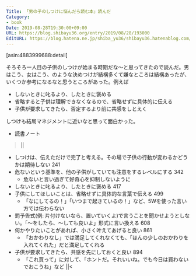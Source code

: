 ```yaml
---
Title: 「男の子のしつけに悩んだら読む本」読んだ
Category:
- book
Date: 2019-08-28T19:30:00+09:00
URL: https://blog.shibayu36.org/entry/2019/08/28/193000
EditURL: https://blog.hatena.ne.jp/shiba_yu36/shibayu36.hatenablog.com/atom/entry/26006613406709110
---
```


[asin:4883999688:detail]

そろそろ一人目の子供のしつけが始まる時期だな〜と思ってきたので読んだ。男はこう、女はこう、のような決めつけが結構多くて嫌なところは結構あったが、いくつか参考になるなと思うところがあった。例えば

- しないときに叱るより、したときに褒める
- 省略すると子供は理解できなくなるので、省略せずに具体的に伝える
- 子供が要求してきたら、否定するより前に共感をしとえく

しつけも結局マネジメントに近いなと思って面白かった。

* 読書ノート
>||
* しつけは、伝えただけで完了と考える。その場で子供の行動が変わるかどうかは期待しない 241
* 危ないという基準を、他の子供がしていても注意をするレベルにする 342
	* 危ないと言い過ぎて好奇心を抑制しないように
* しないときに叱るより、したときに褒める 417
* 子供にしてほしいことは、省略せずに具体的な言葉で伝える 499
	* 「なにしてるの！」「いつまで起きているの！」など、5Wを使った言い方では伝わらない
* 罰予告式(例: 片付けないなら、置いていくよ)で言うことを聞かせようとしない。「〜をしたら、〜しても良いよ」形式に言い換える 608
* 何かやりたいことがあれば、小さく叶えてあげると良い 861
	* 「おかわりなし」では満足してくれなくても、「ほんの少しのおかわりを入れてくれた」だと満足してくれる
* 子供が要求してきたら、共感を先にしておくと良い 894
	* 「これ買って」に対して、「ホントだ。それいいね。でも今日は買わないでおこうね」など
||<
